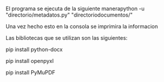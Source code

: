 El programa se ejecuta de la siguiente manerapython -u "directorio/metadatos.py" "directoriodocumentos/"

Una vez hecho esto en la consola se imprimira la informacion



Las bibliotecas que se utilizan son las siguientes:

pip install python-docx

pip install openpyxl

pip install PyMuPDF
